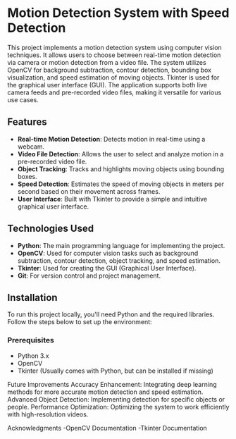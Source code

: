 # Motion Detection System with Speed Detection

This project implements a motion detection system using computer vision techniques. It allows users to choose between real-time motion detection via camera or motion detection from a video file. The system utilizes OpenCV for background subtraction, contour detection, bounding box visualization, and speed estimation of moving objects. Tkinter is used for the graphical user interface (GUI). The application supports both live camera feeds and pre-recorded video files, making it versatile for various use cases.

## Features

- **Real-time Motion Detection**: Detects motion in real-time using a webcam.
- **Video File Detection**: Allows the user to select and analyze motion in a pre-recorded video file.
- **Object Tracking**: Tracks and highlights moving objects using bounding boxes.
- **Speed Detection**: Estimates the speed of moving objects in meters per second based on their movement across frames.
- **User Interface**: Built with Tkinter to provide a simple and intuitive graphical user interface.

## Technologies Used

- **Python**: The main programming language for implementing the project.
- **OpenCV**: Used for computer vision tasks such as background subtraction, contour detection, object tracking, and speed estimation.
- **Tkinter**: Used for creating the GUI (Graphical User Interface).
- **Git**: For version control and project management.

## Installation

To run this project locally, you'll need Python and the required libraries. Follow the steps below to set up the environment:

### Prerequisites

- Python 3.x
- OpenCV
- Tkinter (Usually comes with Python, but can be installed if missing)

Future Improvements
Accuracy Enhancement: Integrating deep learning methods for more accurate motion detection and speed estimation.
Advanced Object Detection: Implementing detection for specific objects or people.
Performance Optimization: Optimizing the system to work efficiently with high-resolution videos.

Acknowledgments
-OpenCV Documentation
-Tkinter Documentation


